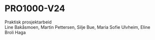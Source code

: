 # PRO1000-V24
Praktisk prosjektarbeid
<br>Line Bakåsmoen, Martin Pettersen, Silje Bue, Maria Sofie Ulvheim, Eline Broli Haga


